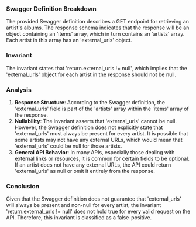 ### Swagger Definition Breakdown
The provided Swagger definition describes a GET endpoint for retrieving an artist's albums. The response schema indicates that the response will be an object containing an 'items' array, which in turn contains an 'artists' array. Each artist in this array has an 'external_urls' object.

### Invariant
The invariant states that 'return.external_urls != null', which implies that the 'external_urls' object for each artist in the response should not be null.

### Analysis
1. **Response Structure**: According to the Swagger definition, the 'external_urls' field is part of the 'artists' array within the 'items' array of the response. 
2. **Nullability**: The invariant asserts that 'external_urls' cannot be null. However, the Swagger definition does not explicitly state that 'external_urls' must always be present for every artist. It is possible that some artists may not have any external URLs, which would mean that 'external_urls' could be null for those artists.
3. **General API Behavior**: In many APIs, especially those dealing with external links or resources, it is common for certain fields to be optional. If an artist does not have any external URLs, the API could return 'external_urls' as null or omit it entirely from the response.

### Conclusion
Given that the Swagger definition does not guarantee that 'external_urls' will always be present and non-null for every artist, the invariant 'return.external_urls != null' does not hold true for every valid request on the API. Therefore, this invariant is classified as a false-positive.
